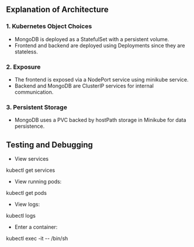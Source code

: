 

## Explanation of Architecture

### 1. Kubernetes Object Choices

* MongoDB is deployed as a StatefulSet with a persistent volume.
* Frontend and backend are deployed using Deployments since they are stateless.

### 2. Exposure

* The frontend is exposed via a NodePort service using minikube service.
* Backend and MongoDB are ClusterIP services for internal communication.

### 3. Persistent Storage

* MongoDB uses a PVC backed by hostPath storage in Minikube for data persistence.



## Testing and Debugging


* View services

kubectl get services

* View running pods:

kubectl get pods


* View logs:

kubectl logs <pod-name>


* Enter a container:

kubectl exec -it <pod-name> -- /bin/sh


